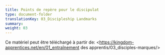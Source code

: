 ```yaml
---
title: Points de repère pour le discipulat
type: document-folder
translationKey: 03_Discipleship Landmarks
summary: 
weight: 03
---
```

Ce matériel peut être téléchargé à partir de: <https://kingdom-apprentices.net/en/01_entraînement des apprentis/03_disciples-marques/>